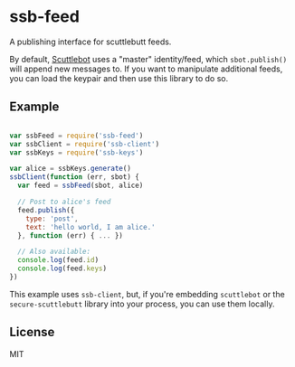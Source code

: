 # ssb-feed

A publishing interface for scuttlebutt feeds.

By default, [Scuttlebot](https://ssbc.github.io/scuttlebot/) uses a "master" identity/feed, which `sbot.publish()` will append new messages to. If you want to manipulate additional feeds, you can load the keypair and then use this library to do so.

## Example

``` js

var ssbFeed = require('ssb-feed')
var ssbClient = require('ssb-client')
var ssbKeys = require('ssb-keys')

var alice = ssbKeys.generate()
ssbClient(function (err, sbot) {
  var feed = ssbFeed(sbot, alice)

  // Post to alice's feed
  feed.publish({
    type: 'post',
    text: 'hello world, I am alice.'
  }, function (err) { ... })

  // Also available:
  console.log(feed.id)
  console.log(feed.keys)
})
```

This example uses `ssb-client`, but, if you're embedding `scuttlebot` or the `secure-scuttlebutt` library into your process, you can use them locally.

## License

MIT

